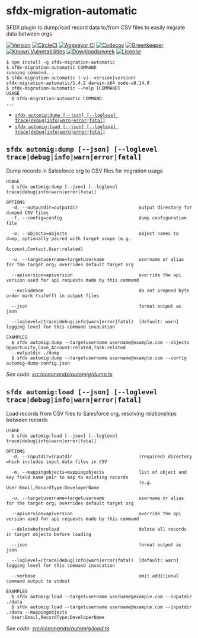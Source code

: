 sfdx-migration-automatic
========================

SFDX plugin to dump/load record data to/from CSV files to easily migrate data between orgs


[![Version](https://img.shields.io/npm/v/sfdx-migration-automatic.svg)](https://npmjs.org/package/sfdx-migration-automatic)
[![CircleCI](https://circleci.com/gh/stomita/sfdx-migration-automatic/tree/master.svg?style=shield)](https://circleci.com/gh/stomita/sfdx-migration-automatic/tree/master)
[![Appveyor CI](https://ci.appveyor.com/api/projects/status/github/stomita/sfdx-migration-automatic?branch=master&svg=true)](https://ci.appveyor.com/project/heroku/sfdx-migration-automatic/branch/master)
[![Codecov](https://codecov.io/gh/stomita/sfdx-migration-automatic/branch/master/graph/badge.svg)](https://codecov.io/gh/stomita/sfdx-migration-automatic)
[![Greenkeeper](https://badges.greenkeeper.io/stomita/sfdx-migration-automatic.svg)](https://greenkeeper.io/)
[![Known Vulnerabilities](https://snyk.io/test/github/stomita/sfdx-migration-automatic/badge.svg)](https://snyk.io/test/github/stomita/sfdx-migration-automatic)
[![Downloads/week](https://img.shields.io/npm/dw/sfdx-migration-automatic.svg)](https://npmjs.org/package/sfdx-migration-automatic)
[![License](https://img.shields.io/npm/l/sfdx-migration-automatic.svg)](https://github.com/stomita/sfdx-migration-automatic/blob/master/package.json)

<!-- toc -->

<!-- tocstop -->
<!-- install -->
<!-- usage -->
```sh-session
$ npm install -g sfdx-migration-automatic
$ sfdx-migration-automatic COMMAND
running command...
$ sfdx-migration-automatic (-v|--version|version)
sfdx-migration-automatic/1.4.2 darwin-x64 node-v8.14.0
$ sfdx-migration-automatic --help [COMMAND]
USAGE
  $ sfdx-migration-automatic COMMAND
...
```
<!-- usagestop -->
<!-- commands -->
* [`sfdx automig:dump [--json] [--loglevel trace|debug|info|warn|error|fatal]`](#sfdx-automigdump---json---loglevel-tracedebuginfowarnerrorfatal)
* [`sfdx automig:load [--json] [--loglevel trace|debug|info|warn|error|fatal]`](#sfdx-automigload---json---loglevel-tracedebuginfowarnerrorfatal)

## `sfdx automig:dump [--json] [--loglevel trace|debug|info|warn|error|fatal]`

Dump records in Salesforce org to CSV files for migration usage

```
USAGE
  $ sfdx automig:dump [--json] [--loglevel trace|debug|info|warn|error|fatal]

OPTIONS
  -d, --outputdir=outputdir                       output directory for dumped CSV files
  -f, --config=config                             dump configuration file

  -o, --objects=objects                           object names to dump, optionally paired with target scope (e.g.
                                                  Account,Contact,User:related)

  -u, --targetusername=targetusername             username or alias for the target org; overrides default target org

  --apiversion=apiversion                         override the api version used for api requests made by this command

  --excludebom                                    do not prepend byte order mark (\ufeff) in output files

  --json                                          format output as json

  --loglevel=(trace|debug|info|warn|error|fatal)  [default: warn] logging level for this command invocation

EXAMPLES
  $ sfdx automig:dump --targetusername username@example.com --objects Opportunity,Case,Account:related,Task:related 
  --outputdir ./dump
  $ sfdx automig:dump --targetusername username@example.com --config automig-dump-config.json
```

_See code: [src/commands/automig/dump.ts](https://github.com/stomita/sfdx-migration-automatic/blob/v1.4.2/src/commands/automig/dump.ts)_

## `sfdx automig:load [--json] [--loglevel trace|debug|info|warn|error|fatal]`

Load records from CSV files to Salesforce org, resolving relationships between records

```
USAGE
  $ sfdx automig:load [--json] [--loglevel trace|debug|info|warn|error|fatal]

OPTIONS
  -d, --inputdir=inputdir                         (required) directory which includes input data files in CSV

  -m, --mappingobjects=mappingobjects             list of object and key field name pair to map to existing records
                                                  (e.g. User:Email,RecordType:DeveloperName

  -u, --targetusername=targetusername             username or alias for the target org; overrides default target org

  --apiversion=apiversion                         override the api version used for api requests made by this command

  --deletebeforeload                              delete all records in target objects before loading

  --json                                          format output as json

  --loglevel=(trace|debug|info|warn|error|fatal)  [default: warn] logging level for this command invocation

  --verbose                                       emit additional command output to stdout

EXAMPLES
  $ sfdx automig:load --targetusername username@example.com --inputdir ./data
  $ sfdx automig:load --targetusername username@example.com --inputdir ./data --mappingobjects 
  User:Email,RecordType:DeveloperName
```

_See code: [src/commands/automig/load.ts](https://github.com/stomita/sfdx-migration-automatic/blob/v1.4.2/src/commands/automig/load.ts)_
<!-- commandsstop -->
